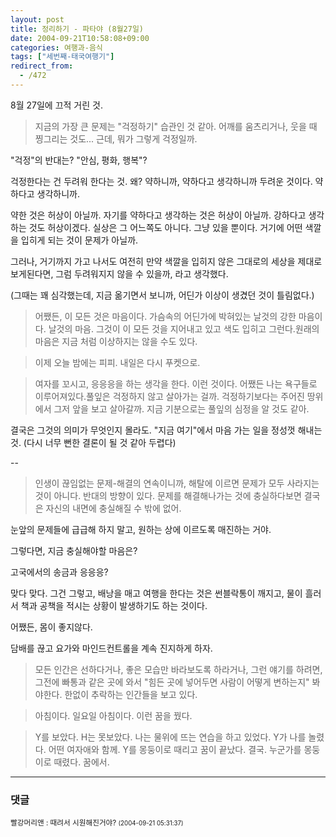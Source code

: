 ```yaml
---
layout: post
title: 정리하기 - 파타야 (8월27일)
date: 2004-09-21T10:58:08+09:00
categories: 여행과-음식
tags: ["세번째-태국여행기"]
redirect_from:
  - /472
---
```


8월 27일에 끄적 거린 것.

> 지금의 가장 큰 문제는 "걱정하기" 습관인 것 같아. 어깨를 움츠리거나, 웃을 때 찡그리는 것도... 근데, 뭐가 그렇게 걱정일까.

"걱정"의 반대는? "안심, 평화, 행복"?

걱정한다는 건 두려워 한다는 것. 왜? 약하니까, 약하다고 생각하니까 두려운 것이다. 약하다고 생각하니까.

약한 것은 허상이 아닐까. 자기를 약하다고 생각하는 것은 허상이 아닐까. 강하다고 생각하는 것도 허상이겠다. 실상은 그 어느쪽도 아니다. 그냥 있을 뿐이다. 거기에 어떤 색깔을 입히게 되는 것이 문제가 아닐까.

그러나, 거기까지 가고 나서도 여전히 만약 색깔을 입히지 않은 그대로의 세상을 제대로 보게된다면, 그럼 두려워지지 않을 수 있을까, 라고 생각했다.

(그때는 꽤 심각했는데, 지금 옮기면서 보니까, 어딘가 이상이 생겼던 것이 틀림없다.)

> 어쨌든, 이 모든 것은 마음이다. 가슴속의 어딘가에 박혀있는 날것의 강한 마음이다. 날것의 마음. 그것이 이 모든 것을 지어내고 있고 색도 입히고 그런다.원래의 마음은 지금 처럼 이상하지는 않을 수도 있다.

> 이제 오늘 밤에는 피피. 내일은 다시 푸켓으로.

> 여자를 꼬시고, 응응응을 하는 생각을 한다. 이런 것이다. 어쨌든 나는 욕구들로 이루어져있다.풀잎은 걱정하지 않고 살아가는 걸까. 걱정하기보다는 주어진 땅위에서 그저 앞을 보고 살아갈까. 지금 기분으로는 풀잎의 심정을 알 것도 같아.

결국은 그것의 의미가 무엇인지 몰라도. "지금 여기"에서 마음 가는 일을 정성껏 해내는 것. (다시 너무 뻔한 결론이 될 것 같아 두렵다)

--

> 인생이 끊임없는 문제-해결의 연속이니까, 해탈에 이르면 문제가 모두 사라지는 것이 아니다. 반대의 방향이 있다. 문제를 해결해나가는 것에 충실하다보면 결국은 자신의 내면에 충실해질 수 밖에 없어.

눈앞의 문제들에 급급해 하지 말고, 원하는 상에 이르도록 매진하는 거야.

그렇다면, 지금 충실해야할 마음은?

고국에서의 송금과 응응응?

맞다 맞다. 그건 그렇고, 배낭을 매고 여행을 한다는 것은 썬블락통이 깨지고, 물이 흘러서 책과 공책을 적시는 상황이 발생하기도 하는 것이다.

어쨌든, 몸이 좋지않다.

담배를 끊고 요가와 마인드컨트롤을 계속 진지하게 하자.

> 모든 인간은 선하다거나, 좋은 모습만 바라보도록 하라거나, 그런 얘기를 하려면, 그전에 빠통과 같은 곳에 와서 "힘든 곳에 넣어두면 사람이 어떻게 변하는지" 봐야한다. 한없이 추락하는 인간들을 보고 있다.

> 아침이다. 일요일 아침이다. 이런 꿈을 꿨다.

> Y를 보았다. H는 못보았다. 나는 물위에 뜨는 연습을 하고 있었다. Y가 나를 놀렸다. 어떤 여자애와 함께. Y를 몽둥이로 때리고 꿈이 끝났다. 결국. 누군가를 몽둥이로 때렸다. 꿈에서.



* * *

### 댓글



<!--- cmt:828 --->
<!--- mail: --->
<!--- parent:0 --->

<small class=comment>빨강머리앤 : 때려서 시원해진거야? <small>(2004-09-21 05:31:37)</small></small>


